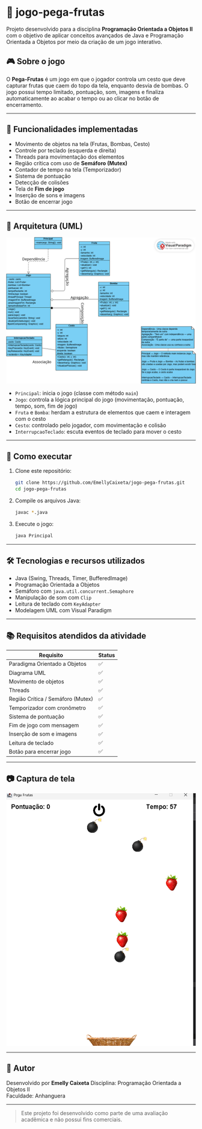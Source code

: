 # 🍓 jogo-pega-frutas

Projeto desenvolvido para a disciplina **Programação Orientada a Objetos II** com o objetivo de aplicar conceitos avançados de Java e Programação Orientada a Objetos por meio da criação de um jogo interativo.

## 🎮 Sobre o jogo

O **Pega-Frutas** é um jogo em que o jogador controla um cesto que deve capturar frutas que caem do topo da tela, enquanto desvia de bombas. O jogo possui tempo limitado, pontuação, som, imagens e finaliza automaticamente ao acabar o tempo ou ao clicar no botão de encerramento.

---

## 🧩 Funcionalidades implementadas

- Movimento de objetos na tela (Frutas, Bombas, Cesto)
- Controle por teclado (esquerda e direita)
- Threads para movimentação dos elementos
- Região crítica com uso de **Semáforo (Mutex)**
- Contador de tempo na tela (Temporizador)
- Sistema de pontuação
- Detecção de colisões
- Tela de **Fim de jogo**
- Inserção de sons e imagens
- Botão de encerrar jogo

---

## 🧱 Arquitetura (UML)

![Diagrama de Classes](readme-assets/diagrama-Pega-Frutas.png)

- `Principal`: inicia o jogo (classe com método `main`)
- `Jogo`: controla a lógica principal do jogo (movimentação, pontuação, tempo, som, fim de jogo)
- `Fruta` e `Bomba`: herdam a estrutura de elementos que caem e interagem com o cesto
- `Cesto`: controlado pelo jogador, com movimentação e colisão
- `InterrupcaoTeclado`: escuta eventos de teclado para mover o cesto

---

## 🚀 Como executar

1. Clone este repositório:
   ```bash
   git clone https://github.com/EmellyCaixeta/jogo-pega-frutas.git
   cd jogo-pega-frutas
   ```

2. Compile os arquivos Java:
   ```bash
   javac *.java
   ```

3. Execute o jogo:
   ```bash
   java Principal
   ```

---

## 🛠️ Tecnologias e recursos utilizados

- Java (Swing, Threads, Timer, BufferedImage)
- Programação Orientada a Objetos
- Semáforo com `java.util.concurrent.Semaphore`
- Manipulação de som com `Clip`
- Leitura de teclado com `KeyAdapter`
- Modelagem UML com Visual Paradigm

---

## 📚 Requisitos atendidos da atividade

| Requisito                          | Status |
|-----------------------------------|--------|
| Paradigma Orientado a Objetos     | ✅     |
| Diagrama UML                      | ✅     |
| Movimento de objetos              | ✅     |
| Threads                           | ✅     |
| Região Crítica / Semáforo (Mutex) | ✅     |
| Temporizador com cronômetro       | ✅     |
| Sistema de pontuação              | ✅     |
| Fim de jogo com mensagem          | ✅     |
| Inserção de som e imagens         | ✅     |
| Leitura de teclado                | ✅     |
| Botão para encerrar jogo          | ✅     |

---

## 📷 Captura de tela

![Jogo em execução](readme-assets/Captura-de-tela.png)

---

## 👤 Autor

Desenvolvido por **Emelly Caixeta** 
Disciplina: Programação Orientada a Objetos II  
Faculdade: Anhanguera   

---

> Este projeto foi desenvolvido como parte de uma avaliação acadêmica e não possui fins comerciais.
